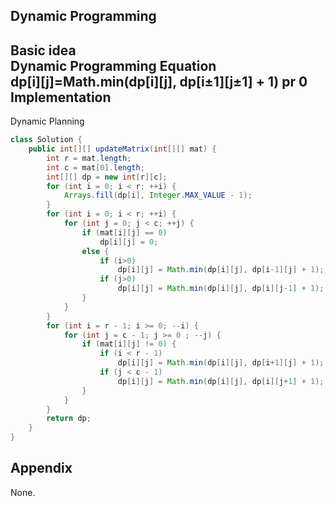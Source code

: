 **Dynamic Programming**  
---
**Basic idea**  
Dynamic Programming Equation  
dp[i][j]=Math.min(dp[i][j], dp[i±1][j±1] + 1) pr 0  
Implementation
---
Dynamic Planning
```java
class Solution {
    public int[][] updateMatrix(int[][] mat) {
        int r = mat.length;
        int c = mat[0].length;
        int[][] dp = new int[r][c];
        for (int i = 0; i < r; ++i) {
            Arrays.fill(dp[i], Integer.MAX_VALUE - 1);
        }
        for (int i = 0; i < r; ++i) {
            for (int j = 0; j < c; ++j) {
                if (mat[i][j] == 0)
                    dp[i][j] = 0;
                else {
                    if (i>0)
                        dp[i][j] = Math.min(dp[i][j], dp[i-1][j] + 1);
                    if (j>0)
                        dp[i][j] = Math.min(dp[i][j], dp[i][j-1] + 1);
                }
            }
        }
        for (int i = r - 1; i >= 0; --i) {
            for (int j = c - 1; j >= 0 ; --j) {
                if (mat[i][j] != 0) {
                    if (i < r - 1)
                        dp[i][j] = Math.min(dp[i][j], dp[i+1][j] + 1);
                    if (j < c - 1)
                        dp[i][j] = Math.min(dp[i][j], dp[i][j+1] + 1);
                }
            }
        }
        return dp;
    }
}
```
**Appendix**
---
None.